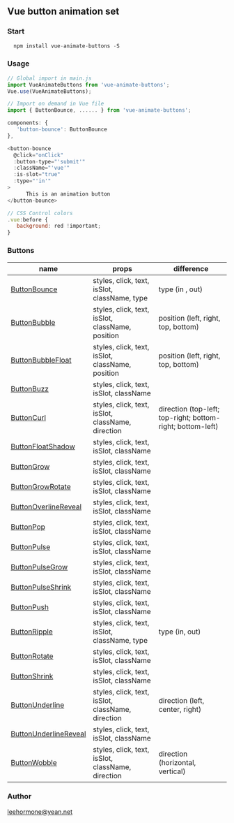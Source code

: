 ## Vue button animation set
### Start
```javascript
  npm install vue-animate-buttons -S
```
### Usage
```javascript
// Global import in main.js
import VueAnimateButtons from 'vue-animate-buttons';
Vue.use(VueAnimateButtons);

// Import on demand in Vue file
import { ButtonBounce, ...... } from 'vue-animate-buttons';

components: {
   'button-bounce': ButtonBounce
},

<button-bounce
  @click="onClick"
  :button-type="'submit'"
  :className="'vue'"
  :is-slot="true"
  :type="'in'"
>
      This is an animation button
</button-bounce>

// CSS Control colors
.vue:before {
   background: red !important;
}
```
### Buttons
| name                           | props             | difference                                                                                     |
| ------------------------------ | ---------------- | -------------- |
| [ButtonBounce](https://github.com/qqwq3/vue-animate-buttons/blob/master/src/button-bounce.vue)                           | styles, click, text, isSlot, className, type           | type (in , out)    
| [ButtonBubble](https://github.com/qqwq3/vue-animate-buttons/blob/master/src/button-bubble.vue)                           | styles, click, text, isSlot, className, position           | position (left, right, top, bottom)   
| [ButtonBubbleFloat](https://github.com/qqwq3/vue-animate-buttons/blob/master/src/button-bubble-float.vue)                           | styles, click, text, isSlot, className, position           | position (left, right, top, bottom)   
| [ButtonBuzz](https://github.com/qqwq3/vue-animate-buttons/blob/master/src/button-buzz.vue)                           | styles, click, text, isSlot, className           | 
| [ButtonCurl](https://github.com/qqwq3/vue-animate-buttons/blob/master/src/button-curl.vue)                           | styles, click, text, isSlot, className, direction           | direction (top-left; top-right; bottom-right; bottom-left)
| [ButtonFloatShadow](https://github.com/qqwq3/vue-animate-buttons/blob/master/src/button-float-shadow.vue)                           | styles, click, text, isSlot, className           | 
| [ButtonGrow](https://github.com/qqwq3/vue-animate-buttons/blob/master/src/button-grow.vue)                           | styles, click, text, isSlot, className           | 
| [ButtonGrowRotate](https://github.com/qqwq3/vue-animate-buttons/blob/master/src/button-grow-rotate.vue)                           | styles, click, text, isSlot, className           | 
| [ButtonOverlineReveal](https://github.com/qqwq3/vue-animate-buttons/blob/master/src/button-overline-reveal.vue)                           | styles, click, text, isSlot, className           | 
| [ButtonPop](https://github.com/qqwq3/vue-animate-buttons/blob/master/src/button-pop.vue)                           | styles, click, text, isSlot, className           | 
| [ButtonPulse](https://github.com/qqwq3/vue-animate-buttons/blob/master/src/button-pulse.vue)                           | styles, click, text, isSlot, className           | 
| [ButtonPulseGrow](https://github.com/qqwq3/vue-animate-buttons/blob/master/src/button-pulse-grow.vue)                           | styles, click, text, isSlot, className           | 
| [ButtonPulseShrink](https://github.com/qqwq3/vue-animate-buttons/blob/master/src/button-pulse-shrink.vue)                           | styles, click, text, isSlot, className           |
| [ButtonPush](https://github.com/qqwq3/vue-animate-buttons/blob/master/src/button-push.vue)                           | styles, click, text, isSlot, className           |
| [ButtonRipple](https://github.com/qqwq3/vue-animate-buttons/blob/master/src/button-ripple.vue)                           | styles, click, text, isSlot, className, type           | type (in, out)
| [ButtonRotate](https://github.com/qqwq3/vue-animate-buttons/blob/master/src/button-rotate.vue)                           | styles, click, text, isSlot, className           | 
| [ButtonShrink](https://github.com/qqwq3/vue-animate-buttons/blob/master/src/button-shrink.vue)                           | styles, click, text, isSlot, className           | 
| [ButtonUnderline](https://github.com/qqwq3/vue-animate-buttons/blob/master/src/button-underline.vue)                           | styles, click, text, isSlot, className, direction           | direction (left, center, right)
| [ButtonUnderlineReveal](https://github.com/qqwq3/vue-animate-buttons/blob/master/src/button-underline-reveal.vue)                           | styles, click, text, isSlot, className           | 
| [ButtonWobble](https://github.com/qqwq3/vue-animate-buttons/blob/master/src/button-wobble.vue)                           | styles, click, text, isSlot, className, direction           | direction (horizontal, vertical)

### Author
  [leehormone@yean.net](https://mail.yeah.net/js6/main.jsp?sid=UApjykuqdmzkwmTTZfqqrterYJqUSoXY&df=mail163_letter#module=welcome.WelcomeModule%7C%7B%7D)
